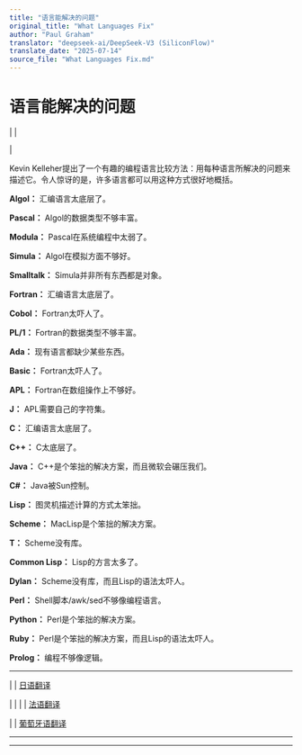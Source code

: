 ```yaml
---
title: "语言能解决的问题"
original_title: "What Languages Fix"
author: "Paul Graham"
translator: "deepseek-ai/DeepSeek-V3 (SiliconFlow)"
translate_date: "2025-07-14"
source_file: "What Languages Fix.md"
---
```


# 语言能解决的问题

| | [](index.html)  

|  

Kevin Kelleher提出了一个有趣的编程语言比较方法：用每种语言所解决的问题来描述它。令人惊讶的是，许多语言都可以用这种方式很好地概括。  

**Algol：** 汇编语言太底层了。  

**Pascal：** Algol的数据类型不够丰富。  

**Modula：** Pascal在系统编程中太弱了。  

**Simula：** Algol在模拟方面不够好。  

**Smalltalk：** Simula并非所有东西都是对象。  

**Fortran：** 汇编语言太底层了。  

**Cobol：** Fortran太吓人了。  

**PL/1：** Fortran的数据类型不够丰富。  

**Ada：** 现有语言都缺少某些东西。  

**Basic：** Fortran太吓人了。  

**APL：** Fortran在数组操作上不够好。  

**J：** APL需要自己的字符集。  

**C：** 汇编语言太底层了。  

**C++：** C太底层了。  

**Java：** C++是个笨拙的解决方案，而且微软会碾压我们。  

**C#：** Java被Sun控制。  

**Lisp：** 图灵机描述计算的方式太笨拙。  

**Scheme：** MacLisp是个笨拙的解决方案。  

**T：** Scheme没有库。  

**Common Lisp：** Lisp的方言太多了。  

**Dylan：** Scheme没有库，而且Lisp的语法太吓人。  

**Perl：** Shell脚本/awk/sed不够像编程语言。  

**Python：** Perl是个笨拙的解决方案。  

**Ruby：** Perl是个笨拙的解决方案，而且Lisp的语法太吓人。  

**Prolog：** 编程不够像逻辑。  

---  

| | [日语翻译](http://d.hatena.ne.jp/lionfan/20070206)  

| | | | [法语翻译](http://jargonf.org/wiki/Document:Un_langage_veut_en_corriger_un_autre)  

| | [葡萄牙语翻译](http://rudamoura.com/consertam.html)  

* * *  

---